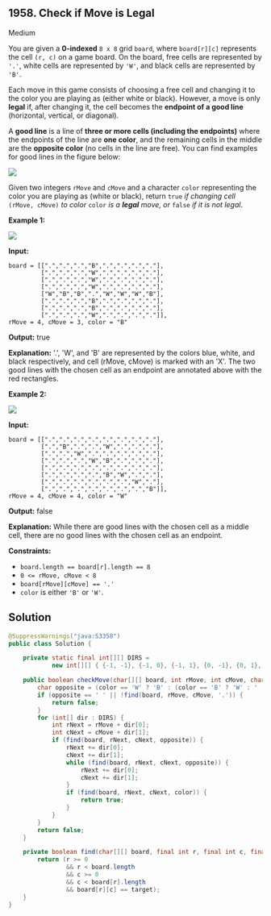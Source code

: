 ## 1958\. Check if Move is Legal

Medium

You are given a **0-indexed** `8 x 8` grid `board`, where `board[r][c]` represents the cell `(r, c)` on a game board. On the board, free cells are represented by `'.'`, white cells are represented by `'W'`, and black cells are represented by `'B'`.

Each move in this game consists of choosing a free cell and changing it to the color you are playing as (either white or black). However, a move is only **legal** if, after changing it, the cell becomes the **endpoint of a good line** (horizontal, vertical, or diagonal).

A **good line** is a line of **three or more cells (including the endpoints)** where the endpoints of the line are **one color**, and the remaining cells in the middle are the **opposite color** (no cells in the line are free). You can find examples for good lines in the figure below:

![](https://assets.leetcode.com/uploads/2021/07/22/goodlines5.png)

Given two integers `rMove` and `cMove` and a character `color` representing the color you are playing as (white or black), return `true` _if changing cell_ `(rMove, cMove)` _to color_ `color` _is a **legal** move, or_ `false` _if it is not legal_.

**Example 1:**

![](https://assets.leetcode.com/uploads/2021/07/10/grid11.png)

**Input:**

    board = [[".",".",".","B",".",".",".","."],
             [".",".",".","W",".",".",".","."],
             [".",".",".","W",".",".",".","."],
             [".",".",".","W",".",".",".","."],
             ["W","B","B",".","W","W","W","B"],
             [".",".",".","B",".",".",".","."],
             [".",".",".","B",".",".",".","."],
             [".",".",".","W",".",".",".","."]],
    rMove = 4, cMove = 3, color = "B"

**Output:** true

**Explanation:** '.', 'W', and 'B' are represented by the colors blue, white, and black respectively, and cell (rMove, cMove) is marked with an 'X'. The two good lines with the chosen cell as an endpoint are annotated above with the red rectangles.

**Example 2:**

![](https://assets.leetcode.com/uploads/2021/07/10/grid2.png)

**Input:**

    board = [[".",".",".",".",".",".",".","."],
             [".","B",".",".","W",".",".","."],
             [".",".","W",".",".",".",".","."],
             [".",".",".","W","B",".",".","."],
             [".",".",".",".",".",".",".","."],
             [".",".",".",".","B","W",".","."],
             [".",".",".",".",".",".","W","."],
             [".",".",".",".",".",".",".","B"]],
    rMove = 4, cMove = 4, color = "W"

**Output:** false

**Explanation:** While there are good lines with the chosen cell as a middle cell, there are no good lines with the chosen cell as an endpoint.

**Constraints:**

*   `board.length == board[r].length == 8`
*   `0 <= rMove, cMove < 8`
*   `board[rMove][cMove] == '.'`
*   `color` is either `'B'` or `'W'`.

## Solution

```java
@SuppressWarnings("java:S3358")
public class Solution {

    private static final int[][] DIRS =
            new int[][] { {-1, -1}, {-1, 0}, {-1, 1}, {0, -1}, {0, 1}, {1, -1}, {1, 0}, {1, 1}};

    public boolean checkMove(char[][] board, int rMove, int cMove, char color) {
        char opposite = (color == 'W' ? 'B' : (color == 'B' ? 'W' : ' '));
        if (opposite == ' ' || !find(board, rMove, cMove, '.')) {
            return false;
        }
        for (int[] dir : DIRS) {
            int rNext = rMove + dir[0];
            int cNext = cMove + dir[1];
            if (find(board, rNext, cNext, opposite)) {
                rNext += dir[0];
                cNext += dir[1];
                while (find(board, rNext, cNext, opposite)) {
                    rNext += dir[0];
                    cNext += dir[1];
                }
                if (find(board, rNext, cNext, color)) {
                    return true;
                }
            }
        }
        return false;
    }

    private boolean find(char[][] board, final int r, final int c, final char target) {
        return (r >= 0
                && r < board.length
                && c >= 0
                && c < board[r].length
                && board[r][c] == target);
    }
}
```